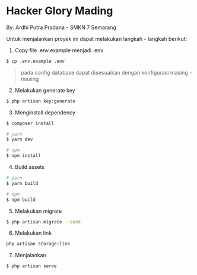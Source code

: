 # Hacker Glory Mading

By: Ardhi Putra Pradana - SMKN 7 Semarang

Untuk menjalankan proyek ini dapat melakukan langkah - langkah berikut:

1. Copy file .env.example menjadi .env

```sh
$ cp .env.example .env
```

> pada config database dapat disesuaikan dengan konfigurasi masing - masing

2. Melakukan generate key

```sh
$ php artisan key:generate
```

3. Menginstall dependency

```sh
$ composer install
```

```sh
# yarn
$ yarn dev

# npm
$ npm install
```

4. Build assets

```sh
# yarn
$ yarn build

# npm
$ npm build
```

5. Melakukan migrate

```sh
$ php artisan migrate --seed
```

6. Melakukan link

```sh
php artisan storage:link
```

7. Menjalankan

```sh
$ php artisan serve
```
